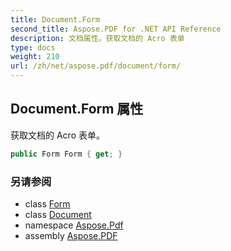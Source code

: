 ```yaml
---
title: Document.Form
second_title: Aspose.PDF for .NET API Reference
description: 文档属性。获取文档的 Acro 表单
type: docs
weight: 210
url: /zh/net/aspose.pdf/document/form/
---
```

## Document.Form 属性

获取文档的 Acro 表单。

```csharp
public Form Form { get; }
```

### 另请参阅

* class [Form](../../../aspose.pdf.forms/form/)
* class [Document](../)
* namespace [Aspose.Pdf](../../../aspose.pdf/)
* assembly [Aspose.PDF](../../../)